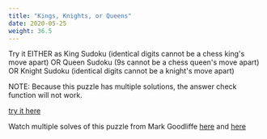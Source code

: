 ```yaml
---
title: "Kings, Knights, or Queens"
date: 2020-05-25
weight: 36.5
---
```

Try it EITHER as King Sudoku (identical digits cannot be a chess king's move apart) OR Queen Sudoku (9s cannot be a chess queen's move apart) OR Knight Sudoku (identical digits cannot be a knight's move apart)

NOTE: Because this puzzle has multiple solutions, the answer check function will not work.

<a href="https://cracking-the-cryptic.web.app/sudoku/Rn6FtF2n9j">try it here</a>

Watch multiple solves of this puzzle from Mark Goodliffe <a href="https://www.youtube.com/watch?v=h9wQ73F8Cqc">here</a> and <a href="https://www.youtube.com/watch?v=3HC6bb4s34M&t=492s&ab_channel=CrackingTheCryptic">here</a>